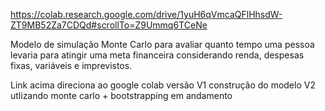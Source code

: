 https://colab.research.google.com/drive/1yuH6qVmcaQFlHhsdW-ZT9MB52Za7CDQd#scrollTo=Z9Ummq6TCeNe

Modelo de simulação Monte Carlo para avaliar quanto tempo uma pessoa levaria para atingir uma meta financeira 
considerando renda, despesas fixas, variáveis e imprevistos.

Link acima direciona ao google colab
versão V1 
construção do modelo V2 utlizando monte carlo + bootstrapping  em andamento
